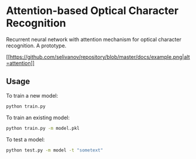 # Attention-based Optical Character Recognition #

Recurrent neural network with attention mechanism for optical character recognition. A prototype. 

[[https://github.com/selivanov/repository/blob/master/docs/example.png|alt=attention]]

## Usage ##

To train a new model:
```bash
python train.py 
```
To train an existing model:
```bash
python train.py -m model.pkl
```
To test a model:
```bash
python test.py -m model -t "sometext"
```
